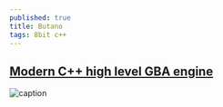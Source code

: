```yaml
---
published: true
title: Butano
tags: 8bit c++
---
```

## [Modern C++ high level GBA engine](https://github.com/GValiente/butano#butano)

![caption](https://raw.githubusercontent.com/GValiente/butano/master/docs_tools/images/bf_title.gif)
